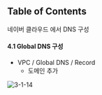 
## Table of Contents

네이버 클라우드 에서 DNS 구성 

#### <div id='3'/> 4.1 Global DNS 구성 

- VPC / Global DNS / Record
  - 도메인 추가 

![3-1-14]

[3-1-14]:./images/dns.png
